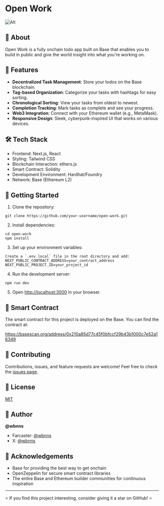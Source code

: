 # Open Work

![Alt](https://repobeats.axiom.co/api/embed/155bbf552df127553720c0026d5b6cd9aee16065.svg "Open Work")

## 🚀 About

Open Work is a fully onchain todo app built on Base that enables you to build in public and give the world insight into what you're working on.

## 🌟 Features

- **Decentralized Task Management**: Store your todos on the Base blockchain.
- **Tag-based Organization**: Categorize your tasks with hashtags for easy sorting.
- **Chronological Sorting**: View your tasks from oldest to newest.
- **Completion Tracking**: Mark tasks as complete and see your progress.
- **Web3 Integration**: Connect with your Ethereum wallet (e.g., MetaMask).
- **Responsive Design**: Sleek, cyberpunk-inspired UI that works on various devices.

## 🛠 Tech Stack

- Frontend: Next.js, React
- Styling: Tailwind CSS
- Blockchain Interaction: ethers.js
- Smart Contract: Solidity
- Development Environment: Hardhat/Foundry
- Network: Base (Ethereum L2)

## 🏁 Getting Started

1. Clone the repository:

```
git clone https://github.com/your-username/open-work.git
```

2. Install dependencies:

```
cd open-work
npm install
```

3. Set up your environment variables:

```
Create a `.env.local` file in the root directory and add:
NEXT_PUBLIC_CONTRACT_ADDRESS=your_contract_address
NEXT_PUBLIC_PROJECT_ID=your_project_id
```

4. Run the development server:

```
npm run dev
```

5. Open [http://localhost:3000](http://localhost:3000) in your browser.

## 📜 Smart Contract

The smart contract for this project is deployed on the Base. You can find the contract at:

https://basescan.org/address/0x210a85d77c45f0bfccf29b43b1000c7e52a16349

## 🤝 Contributing

Contributions, issues, and feature requests are welcome! Feel free to check the [issues page](https://github.com/wbnns/openwork/issues).

## 📃 License

[MIT](LICENSE)

## 👤 Author

**@wbnns**

- Farcaster: [@wbnns](https://warpcast.com/wbnns)
- X: [@wbnns](https://x.com/wbnns)

## 🙏 Acknowledgements

- Base for providing the best way to get onchain
- OpenZeppelin for secure smart contract libraries
- The entire Base and Ethereum builder communities for continuous inspiration

---

⭐️ If you find this project interesting, consider giving it a star on GitHub! ⭐️
